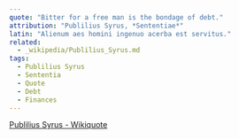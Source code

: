 ```yaml
---
quote: "Bitter for a free man is the bondage of debt."
attribution: "Publilius Syrus, *Sententiae*"
latin: "Alienum aes homini ingenuo acerba est servitus."
related:
  - _wikipedia/Publilius_Syrus.md
tags:
  - Publilius Syrus
  - Sententia
  - Quote
  - Debt
  - Finances
---
```

[Publilius Syrus - Wikiquote](https://en.wikiquote.org/wiki/Publilius_Syrus)
